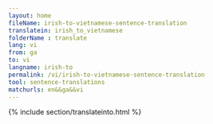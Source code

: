 ```yaml
---
layout: home
fileName: irish-to-vietnamese-sentence-translation
translatein: irish_to_vietnamese
folderName : translate
lang: vi
from: ga
to: vi
langname: irish-to
permalink: /vi/irish-to-vietnamese-sentence-translation
tool: sentence-translations
matchurls: en&&ga&&vi
---
```

{% include section/translateinto.html %}
